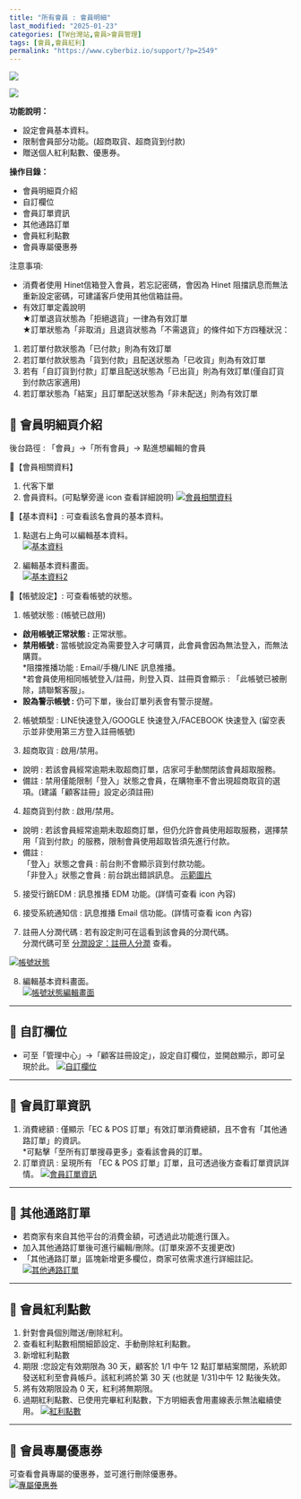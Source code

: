 ```yaml
---
title: "所有會員 : 會員明細"
last_modified: "2025-01-23"
categories: [TW台灣站,會員>會員管理]
tags: [會員,會員紅利]
permalink: "https://www.cyberbiz.io/support/?p=2549"
---
```


![](https://www.cyberbiz.io/support/wp-content/uploads/適用站別.png)

[![](https://www.cyberbiz.io/support/wp-content/uploads/台灣站.png)](https://www.cyberbiz.io/support/?page_id=2490)

**功能說明：**  

* 設定會員基本資料。
* 限制會員部分功能。(超商取貨、超商貨到付款)
* 贈送個人紅利點數、優惠券。

**操作目錄：**

* 會員明細頁介紹
* 自訂欄位
* 會員訂單資訊
* 其他通路訂單
* 會員紅利點數
* 會員專屬優惠券

注意事項:  

* 消費者使用 Hinet信箱登入會員，若忘記密碼，會因為 Hinet 阻擋訊息而無法重新設定密碼，可建議客戶使用其他信箱註冊。
* 有效訂單定義說明   
★訂單退貨狀態為「拒絕退貨」一律為有效訂單  
★訂單狀態為「非取消」且退貨狀態為「不需退貨」的條件如下方四種狀況：

1. 若訂單付款狀態為「已付款」則為有效訂單
2. 若訂單付款狀態為「貨到付款」且配送狀態為「已收貨」則為有效訂單
3. 若有「自訂貨到付款」訂單且配送狀態為「已出貨」則為有效訂單(僅自訂貨到付款店家適用)
4. 若訂單狀態為「結案」且訂單配送狀態為「非未配送」則為有效訂單

## 📌 會員明細頁介紹


後台路徑 :  「會員」→「所有會員」→ 點進想編輯的會員  



📍【會員相關資料】

1. 代客下單
2. 會員資料。(可點擊旁邊 icon 查看詳細說明) 
[![會員相關資料](https://www.cyberbiz.io/helpcenter/wp-content/uploads/所有會員-會員明細01.png)](https://www.cyberbiz.io/helpcenter/wp-content/uploads/所有會員-會員明細01.png)  

📍【基本資料】: 可查看該名會員的基本資料。

1. 點選右上角可以編輯基本資料。  
[![基本資料](https://www.cyberbiz.io/helpcenter/wp-content/uploads/所有會員-會員明細02.png)](https://www.cyberbiz.io/helpcenter/wp-content/uploads/所有會員-會員明細02.png)



2. 編輯基本資料畫面。  
[![基本資料2](https://www.cyberbiz.io/helpcenter/wp-content/uploads/所有會員-會員明細03.png)](https://www.cyberbiz.io/helpcenter/wp-content/uploads/所有會員-會員明細03.png)



📍【帳號設定】: 可查看帳號的狀態。

1. 帳號狀態 : (帳號已啟用)   

* **啟用帳號正常狀態 :** 正常狀態。
* **禁用帳號 :** 當帳號設定為需要登入才可購買，此會員會因為無法登入，而無法購買。  
*阻擋推播功能 : Email/手機/LINE 訊息推播。  
*若會員使用相同帳號登入/註冊，則登入頁、註冊頁會顯示 : 「此帳號已被刪除，請聯繫客服」。 
* **設為警示帳號 :** 仍可下單，後台訂單列表會有警示提醒。


2. 帳號類型 : LINE快速登入/GOOGLE 快速登入/FACEBOOK 快速登入 (留空表示並非使用第三方登入註冊帳號) 


3. 超商取貨 : 啟用/禁用。 
* 說明 : 若該會員經常逾期未取超商訂單，店家可手動關閉該會員超取服務。
* 備註 : 禁用僅能限制「登入」狀態之會員，在購物車不會出現超商取貨的選項。(建議「顧客註冊」設定必須註冊)


4. 超商貨到付款 : 啟用/禁用。 
* 說明 : 若該會員經常逾期未取超商訂單，但仍允許會員使用超取服務，選擇禁用「貨到付款」的服務，限制會員使用超取皆須先進行付款。 
* 備註 :   
「登入」狀態之會員 : 前台則不會顯示貨到付款功能。  
「非登入」狀態之會員 : 前台跳出錯誤訊息。 [示範圖片](https://www.cyberbiz.io/support/wp-content/uploads/會員帳戶資訊06.png)



5. 接受行銷EDM : 訊息推播 EDM 功能。(詳情可查看 icon 內容) 


6. 接受系統通知信 : 訊息推播 Email 信功能。(詳情可查看 icon 內容) 


7. 註冊人分潤代碼 : 若有設定則可在這看到該會員的分潤代碼。  
分潤代碼可至 [分潤設定：註冊人分潤](https://www.cyberbiz.io/support/?p=1720) 查看。

[![帳號狀態](https://www.cyberbiz.io/helpcenter/wp-content/uploads/所有會員-會員明細04.png)](https://www.cyberbiz.io/helpcenter/wp-content/uploads/所有會員-會員明細04.png)  

8. 編輯基本資料畫面。  
[![帳號狀態編輯畫面](https://www.cyberbiz.io/helpcenter/wp-content/uploads/所有會員-會員明細05.png)](https://www.cyberbiz.io/helpcenter/wp-content/uploads/所有會員-會員明細05.png)

* * *

## 📌 自訂欄位



* 可至「管理中心」→「顧客註冊設定」，設定自訂欄位，並開啟顯示，即可呈現於此。 
[![自訂欄位](https://www.cyberbiz.io/helpcenter/wp-content/uploads/所有會員-會員明細13.png)](https://www.cyberbiz.io/helpcenter/wp-content/uploads/所有會員-會員明細13.png)

* * *

## 📌 會員訂單資訊



1. 消費總額 : 僅顯示「EC & POS 訂單」有效訂單消費總額，且不會有「其他通路訂單」的資訊。  
*可點擊「至所有訂單搜尋更多」查看該會員的訂單。
2. 訂單資訊 : 呈現所有 「EC & POS 訂單」訂單，且可透過後方查看訂單資訊詳情。 
[![會員訂單資訊](https://www.cyberbiz.io/helpcenter/wp-content/uploads/所有會員-會員明細06.png)](https://www.cyberbiz.io/helpcenter/wp-content/uploads/所有會員-會員明細06.png)

* * *

## 📌 其他通路訂單



* 若商家有來自其他平台的消費金額，可透過此功能進行匯入。
* 加入其他通路訂單後可進行編輯/刪除。(訂單來源不支援更改)
* 「其他通路訂單」區塊新增更多欄位，商家可依需求進行詳細註記。
[![其他通路訂單](https://www.cyberbiz.io/support/wp-content/uploads/所有會員會員明細01.png)](https://www.cyberbiz.io/support/wp-content/uploads/所有會員會員明細01.png)



* * *

## 📌 會員紅利點數



1. 針對會員個別贈送/刪除紅利。 
2. 查看紅利點數相關細節設定、手動刪除紅利點數。
3. 新增紅利點數 
4. 期限 :您設定有效期限為 30 天，顧客於 1/1 中午 12 點訂單結案關閉，系統即發送紅利至會員帳戶。該紅利將於第 30 天 (也就是 1/31)中午 12 點後失效。 
5. 將有效期限設為 0 天，紅利將無期限。
6. 過期紅利點數、已使用完畢紅利點數，下方明細表會用畫線表示無法繼續使用。
[![紅利點數](https://www.cyberbiz.io/helpcenter/wp-content/uploads/所有會員-會員明細09.png)](https://www.cyberbiz.io/helpcenter/wp-content/uploads/所有會員-會員明細09.png)

* * *

## 📌 會員專屬優惠券


可查看會員專屬的優惠券，並可進行刪除優惠券。  
[![專屬優惠券](https://www.cyberbiz.io/helpcenter/wp-content/uploads/所有會員-會員明細14.png)](https://www.cyberbiz.io/helpcenter/wp-content/uploads/所有會員-會員明細14.png)

